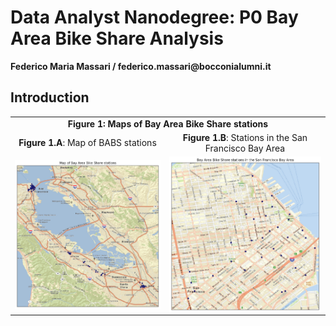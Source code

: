 # Data Analyst Nanodegree: P0 Bay Area Bike Share Analysis
__Federico Maria Massari / federico.massari@bocconialumni.it__
## Introduction
<table>
  <tr>
      <td align="center" colspan="2"><b>Figure 1: Maps of Bay Area Bike Share stations</b></td>
  </tr>
  <tr>
  </tr>
  <tr>
  <td align="center"><b>Figure 1.A</b>: Map of BABS stations<img align="center"></td>
  <td align="center"><b>Figure 1.B</b>: Stations in the San Francisco Bay Area<img align="center"></td>
  <tr>
  </tr>
  <tr>
    <td align="center"><img align="center" src="./img/babs-full.png"/></td>
    <td align="center"><img align="center" src="./img/babs-sf.png"/></td>
  </tr>
</table>
